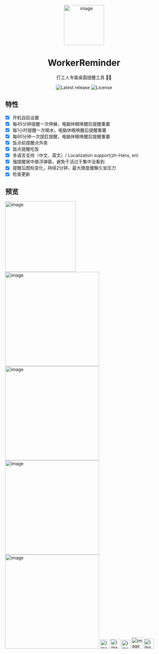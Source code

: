 <p align="center">
  <img width="128" alt="image" src="https://github.com/user-attachments/assets/5cecbd32-5d16-4a79-94dd-f4db2cf50e91" />
</p>

<h1 align="center">WorkerReminder</h1>

<p align="center">
  打工人专属桌面提醒工具 💼🍵  
</p>

<p align="center">
  <img src="https://img.shields.io/github/v/release/snowwarri0r/WorkerReminder" alt="Latest release">
  <img src="https://img.shields.io/github/license/snowwarri0r/WorkerReminder" alt="License">
</p>

## 特性
- [x] 开机自启设置
- [x] 每45分钟提醒一次伸展，电脑休眠唤醒后提醒重置
- [x] 每1小时提醒一次喝水，电脑休眠唤醒后提醒重置
- [x] 每90分钟一次提肛提醒，电脑休眠唤醒后提醒重置
- [x] 饭点前提醒点外卖
- [x] 饭点提醒吃饭 
- [x] 多语言支持（中文、英文）/ Localization support(zh-Hans, en)
- [x] 强提醒居中悬浮弹窗，避免干活过于集中没看到
- [x] 提醒后图标变化，持续2分钟，最大限度缓解久坐压力
- [x] 检查更新

## 预览
<img width="225" alt="image" src="https://github.com/user-attachments/assets/00652bac-aedc-4ca8-9e73-61c8f0c4b914" />
<img width="300" alt="image" src="https://github.com/user-attachments/assets/c810f9be-da9b-42e1-9ca1-d2ccca024623" />
<img width="300" alt="image" src="https://github.com/user-attachments/assets/f9b1094a-1cd0-439d-aafa-dbb72c0f4ef2" />
<img width="300" alt="image" src="https://github.com/user-attachments/assets/ef9a6765-51df-42dc-adfc-c5f89874134d" />
<img width="300" alt="image" src="https://github.com/user-attachments/assets/5e8d93b3-0741-41e7-80de-24354d125ab2" />
<img width="29" alt="image" src="https://github.com/user-attachments/assets/d308e535-41a6-43ee-8938-5c45358de75c" />
<img width="31" alt="image" src="https://github.com/user-attachments/assets/6e0f5c4b-6fac-4879-b170-67017cd4f7bf" />
<img width="28" alt="image" src="https://github.com/user-attachments/assets/2d27507d-fc8b-4b52-bfae-024cee0ee76e" />
<img width="36" alt="image" src="https://github.com/user-attachments/assets/659799ff-976a-4c4f-85fa-ca0087ef3a0b" />
<img width="32" alt="image" src="https://github.com/user-attachments/assets/b9253001-8e71-44ec-95e4-80d2414f5336" />






